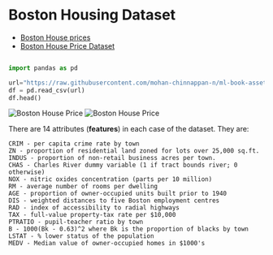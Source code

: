 
# Boston Housing Dataset

- [Boston House prices](https://www.cs.toronto.edu/~delve/data/boston/bostonDetail.html)  
- [Boston House Price Dataset](https://raw.githubusercontent.com/mohan-chinnappan-n/ml-book-assets/master/BostonHousing.csv)




```py

import pandas as pd

url="https://raw.githubusercontent.com/mohan-chinnappan-n/ml-book-assets/master/BostonHousing.csv"
df = pd.read_csv(url)
df.head()

```

![Boston House Price](img/1/boston-house-price-1.png)
![Boston House Price](img/1/boston-house-price-2.png)


There are 14 attributes (**features**) in each case of the dataset. They are:

```
CRIM - per capita crime rate by town
ZN - proportion of residential land zoned for lots over 25,000 sq.ft.
INDUS - proportion of non-retail business acres per town.
CHAS - Charles River dummy variable (1 if tract bounds river; 0 otherwise)
NOX - nitric oxides concentration (parts per 10 million)
RM - average number of rooms per dwelling
AGE - proportion of owner-occupied units built prior to 1940
DIS - weighted distances to five Boston employment centres
RAD - index of accessibility to radial highways
TAX - full-value property-tax rate per $10,000
PTRATIO - pupil-teacher ratio by town
B - 1000(Bk - 0.63)^2 where Bk is the proportion of blacks by town
LSTAT - % lower status of the population
MEDV - Median value of owner-occupied homes in $1000's

```



